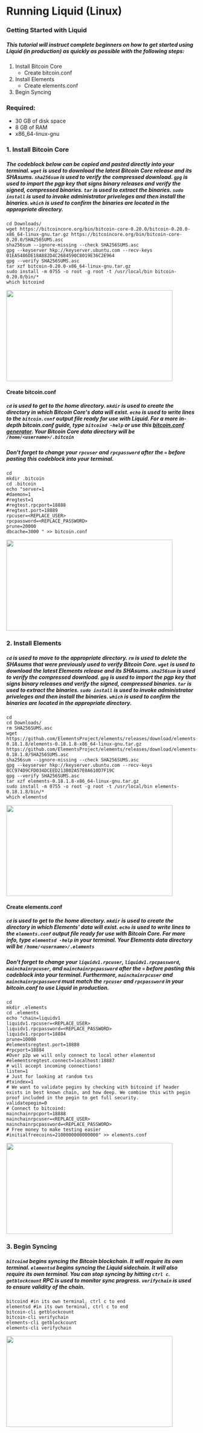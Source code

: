 # **Running Liquid (Linux)** 
### **Getting Started with Liquid**

##### This tutorial will instruct complete beginners on how to get started using Liquid (in production) as quickly as possible with the following steps:

1. Install Bitcoin Core
    * Create bitcoin.conf
2. Install Elements
    * Create elements.conf
3. Begin Syncing

### Required:
* 30 GB of disk space
* 8 GB of RAM
* x86_64-linux-gnu

### **1. Install Bitcoin Core**
##### The codeblock below can be copied and pasted directly into your terminal. `wget` is used to download the latest Bitcoin Core release and its SHAsums. `sha256sum` is used to verify the compressed download. `gpg` is used to import the pgp key that signs binary releases and verify the signed, compressed binaries. `tar` is used to extract the binaries. `sudo install` is used to invoke administrator priveleges and then install the binaries. `which` is used to confirm the binaries are located in the appropriate directory. 


```
cd Downloads/
wget https://bitcoincore.org/bin/bitcoin-core-0.20.0/bitcoin-0.20.0-x86_64-linux-gnu.tar.gz https://bitcoincore.org/bin/bitcoin-core-0.20.0/SHA256SUMS.asc
sha256sum --ignore-missing --check SHA256SUMS.asc
gpg --keyserver hkp://keyserver.ubuntu.com --recv-keys 01EA5486DE18A882D4C2684590C8019E36C2E964
gpg --verify SHA256SUMS.asc
tar xzf bitcoin-0.20.0-x86_64-linux-gnu.tar.gz
sudo install -m 0755 -o root -g root -t /usr/local/bin bitcoin-0.20.0/bin/*
which bitcoind
```

<img src="https://thumbs.gfycat.com/BlondDecimalAsiantrumpetfish-size_restricted.gif" width="440" height="240">

#### **Create bitcoin.conf**

##### `cd` is used to get to  the home directory. `mkdir` is used to create the directory in which Bitcoin Core's data will exist. `echo` is used to write lines to the `bitcoin.conf` output file ready for use with Liquid. For a more in-depth bitcoin.conf guide, type `bitcoind -help` or use this   [bitcoin.conf generator](https://jlopp.github.io/bitcoin-core-config-generator/ "https://jlopp.github.io/bitcoin-core-config-generator/"). Your Bitcoin Core data directory will be `/home/<username>/.bitcoin`

##### *Don't forget to change your `rpcuser` and `rpcpassword` after the `=` before pasting this codeblock into your terminal.* 


```
cd 
mkdir .bitcoin
cd .bitcoin
echo "server=1
#daemon=1
#regtest=1
#regtest.rpcport=18888
#regtest.port=18889
rpcuser=<REPLACE_USER>
rpcpassword=<REPLACE_PASSWORD>
prune=20000
dbcache=3000 " >> bitcoin.conf
```

<img src="https://thumbs.gfycat.com/DesertedMilkyBarasinga-size_restricted.gif" width="440" height="240">

### **2. Install Elements**

##### `cd` is used to move to the appropriate directory. `rm` is used to delete the SHAsums that were previously used to verify Bitcoin Core. `wget` is used to download the latest Elements release and its SHAsums. `sha256sum` is used to verify the compressed download. `gpg` is used to import the pgp key that signs binary releases and verify the signed, compressed binaries. `tar` is used to extract the binaries. `sudo install` is used to invoke administrator priveleges and then install the binaries. `which` is used to confirm the binaries are located in the appropriate directory.



```
cd
cd Downloads/
rm SHA256SUMS.asc
wget https://github.com/ElementsProject/elements/releases/download/elements-0.18.1.8/elements-0.18.1.8-x86_64-linux-gnu.tar.gz https://github.com/ElementsProject/elements/releases/download/elements-0.18.1.8/SHA256SUMS.asc
sha256sum --ignore-missing --check SHA256SUMS.asc
gpg --keyserver hkp://keyserver.ubuntu.com --recv-keys 8CC974D9CFD034DCEED213B02A57E0A610D7F19C
gpg --verify SHA256SUMS.asc
tar xzf elements-0.18.1.8-x86_64-linux-gnu.tar.gz
sudo install -m 0755 -o root -g root -t /usr/local/bin elements-0.18.1.8/bin/*
which elementsd
```

<img src="https://thumbs.gfycat.com/IdealSaltyCapybara-size_restricted.gif" width="440" height="240">

#### **Create elements.conf**

##### `cd` is used to get to  the home directory. `mkdir` is used to create the directory in which Elements' data will exist. `echo` is used to write lines to the `elements.conf` output file ready for use with Bitcoin Core. For more info, type `elementsd -help` in your terminal. Your Elements data directory will be `/home/<username>/.elements`

##### *Don't forget to change your `liquidv1.rpcuser`, `liquidv1.rpcpassword`, `mainchainrpcuser`,  and `mainchainrpcpassword` after the `=` before pasting this codeblock into your terminal. Furthermore, `mainchainrpcuser` and `mainchainrpcpassword` must match the `rpcuser` and `rpcpassword` in your bitcoin.conf to use Liquid in production.* 

```
cd 
mkdir .elements
cd .elements
echo "chain=liquidv1
liquidv1.rpcuser=<REPLACE_USER>
liquidv1.rpcpassword=<REPLACE_PASSWORD>
liquidv1.rpcport=18884
prune=10000
#elementsregtest.port=18888
#rpcport=18884
#Over p2p we will only connect to local other elementsd
#elementsregtest.connect=localhost:18887
# will accept incoming connections!
listen=1
# Just for looking at random txs
#txindex=1
# We want to validate pegins by checking with bitcoind if header exists in best known chain, and how deep. We combine this with pegin proof included in the pegin to get full security.
validatepegin=0
# Connect to bitcoind:
mainchainrpcport=18888
mainchainrpcuser=<REPLACE_USER>
mainchainrpcpassword=<REPLACE_PASSWORD>
# Free money to make testing easier
#initialfreecoins=2100000000000000" >> elements.conf
```

<img src="https://thumbs.gfycat.com/FatTalkativeHoneybee-size_restricted.gif" width="440" height="240">

### 3. Begin Syncing
##### `bitcoind` begins syncing the Bitcoin blockchain. It will require its own terminal. `elementsd` begins syncing the Liquid sidechain. It will also require its own terminal. You can stop syncing by hitting `ctrl c`. `getblockcount` RPC is used to monitor sync progress. `verifychain` is used to ensure validity of the chain.

```
bitcoind #in its own terminal, ctrl c to end
elementsd #in its own terminal, ctrl c to end
bitcoin-cli getblockcount
bitcoin-cli verifychain
elements-cli getblockcount
elements-cli verifychain
```

<img src="https://thumbs.gfycat.com/IllegalDisgustingIcterinewarbler-size_restricted.gif" width="440" height="240">